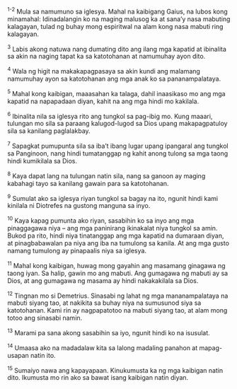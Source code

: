 <sup>1-2</sup>
Mula sa namumuno sa iglesya. Mahal na kaibigang Gaius, na lubos kong minamahal: Idinadalangin ko na maging malusog ka at sanaʼy nasa mabuting kalagayan, tulad ng buhay mong espiritwal na alam kong nasa mabuti ring kalagayan. 

<sup>3</sup>
Labis akong natuwa nang dumating dito ang ilang mga kapatid at ibinalita sa akin na naging tapat ka sa katotohanan at namumuhay ayon dito. 

<sup>4</sup>
Wala ng higit na makakapagpasaya sa akin kundi ang malamang namumuhay ayon sa katotohanan ang mga anak ko sa pananampalataya. 

<sup>5</sup>
Mahal kong kaibigan, maaasahan ka talaga, dahil inaasikaso mo ang mga kapatid na napapadaan diyan, kahit na ang mga hindi mo kakilala. 

<sup>6</sup>
Ibinalita nila sa iglesya rito ang tungkol sa pag-ibig mo. Kung maaari, tulungan mo sila sa paraang kalugod-lugod sa Dios upang makapagpatuloy sila sa kanilang paglalakbay. 

<sup>7</sup>
Sapagkat pumupunta sila sa ibaʼt ibang lugar upang ipangaral ang tungkol sa Panginoon, nang hindi tumatanggap ng kahit anong tulong sa mga taong hindi kumikilala sa Dios. 

<sup>8</sup>
Kaya dapat lang na tulungan natin sila, nang sa ganoon ay maging kabahagi tayo sa kanilang gawain para sa katotohanan. 

<sup>9</sup>
Sumulat ako sa iglesya riyan tungkol sa bagay na ito, ngunit hindi kami kinilala ni Diotrefes na gustong manguna sa inyo. 

<sup>10</sup>
Kaya kapag pumunta ako riyan, sasabihin ko sa inyo ang mga pinaggagawa niya – ang mga paninirang ikinakalat niya tungkol sa amin. Bukod pa rito, hindi niya tinatanggap ang mga kapatid na dumaraan diyan, at pinagbabawalan pa niya ang iba na tumulong sa kanila. At ang mga gusto namang tumulong ay pinapaalis niya sa iglesya. 

<sup>11</sup>
Mahal kong kaibigan, huwag mong gayahin ang masamang ginagawa ng taong iyan. Sa halip, gawin mo ang mabuti. Ang gumagawa ng mabuti ay sa Dios, at ang gumagawa ng masama ay hindi nakakakilala sa Dios. 

<sup>12</sup>
Tingnan mo si Demetrius. Sinasabi ng lahat ng mga mananampalataya na mabuti siyang tao, at nakikita sa buhay niya na sumusunod siya sa katotohanan. Kami rin ay nagpapatotoo na mabuti siyang tao, at alam mong totoo ang sinasabi namin. 

<sup>13</sup>
Marami pa sana akong sasabihin sa iyo, ngunit hindi ko na isusulat. 

<sup>14</sup>
Umaasa ako na madadalaw kita sa lalong madaling panahon at mapag-usapan natin ito. 

<sup>15</sup>
Sumaiyo nawa ang kapayapaan. Kinukumusta ka ng mga kaibigan natin dito. Ikumusta mo rin ako sa bawat isang kaibigan natin diyan.